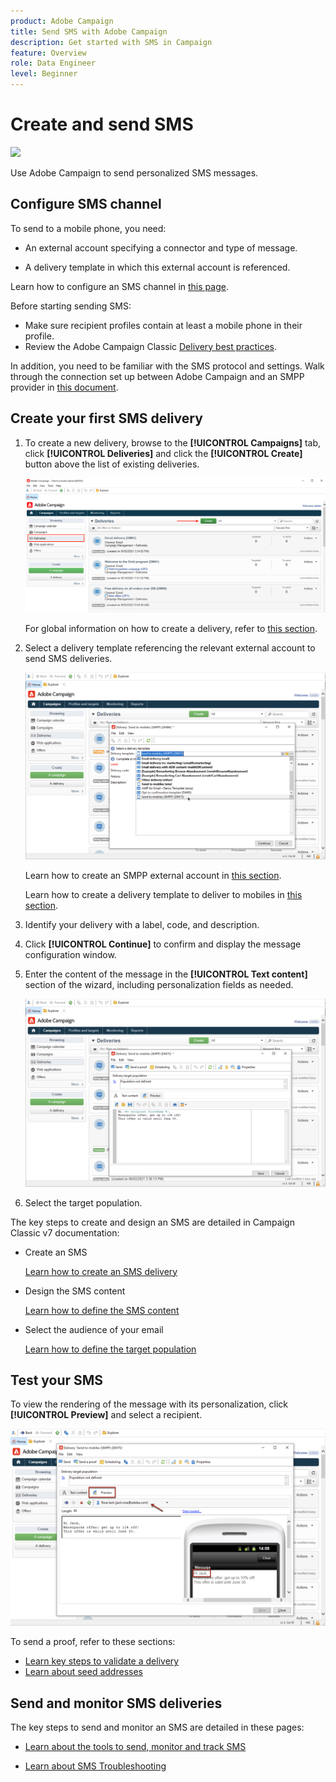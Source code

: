 ```yaml
---
product: Adobe Campaign
title: Send SMS with Adobe Campaign
description: Get started with SMS in Campaign
feature: Overview
role: Data Engineer
level: Beginner
---
```

# Create and send SMS

![](../../assets/common.svg)

Use Adobe Campaign to send personalized SMS messages.

## Configure SMS channel

To send to a mobile phone, you need:

* An external account specifying a connector and type of message.

* A delivery template in which this external account is referenced.

Learn how to configure an SMS channel in [this page](sms-set-up.md).

Before starting sending SMS:

* Make sure recipient profiles contain at least a mobile phone in their profile.
* Review the Adobe Campaign Classic [Delivery best practices](../delivery-best-practices.md).

In addition, you need to be familiar with the SMS protocol and settings. Walk through the connection set up between Adobe Campaign and an SMPP provider in [this document](sms-protocol.md).

## Create your first SMS delivery

1. To create a new delivery, browse to the **[!UICONTROL Campaigns]** tab, click **[!UICONTROL Deliveries]** and click the **[!UICONTROL Create]** button above the list of existing deliveries.

   ![](../assets/delivery_step_1.png)

   For global information on how to create a delivery, refer to [this section](../communication-channels.md).

1. Select a delivery template referencing the relevant external account to send SMS deliveries.

   ![](../assets/sms-template-list.png)
    
    Learn how to create an SMPP external account in [this section](sms-set-up.md#creating-an-smpp-external-account).

    Learn how to create a delivery template to deliver to mobiles in [this section](sms-set-up.md#changing-the-delivery-template).

1. Identify your delivery with a label, code, and description.

1. Click **[!UICONTROL Continue]** to confirm and display the message configuration window.

1. Enter the content of the message in the **[!UICONTROL Text content]** section of the wizard, including personalization fields as needed.

   ![](../assets/sms-content.png)

1. Select the target population.

The key steps to create and design an SMS are detailed in Campaign Classic v7 documentation:

* Create an SMS

    [Learn how to create an SMS delivery](sms-create.md)

* Design the SMS content

    [Learn how to define the SMS content](sms-create.md#defining-the-sms-content)

* Select the audience of your email

   [Learn how to define the target population](../steps-defining-the-target-population.md)

<!-- 
Steps to define an audience are detailed on [this page](../start/audiences.md).
-->

## Test your SMS

To view the rendering of the message with its personalization, click **[!UICONTROL Preview]** and select a recipient.

   ![](../assets/sms-preview.png)

To send a proof, refer to these sections:

* [Learn key steps to validate a delivery](../steps-validating-the-delivery.md)
* [Learn about seed addresses](../about-seed-addresses.md)

## Send and monitor SMS deliveries

The key steps to send and monitor an SMS are detailed in these pages:

* [Learn about the tools to send, monitor and track SMS](sms-send.md)

* [Learn about SMS Troubleshooting](troubleshooting-sms.md)
